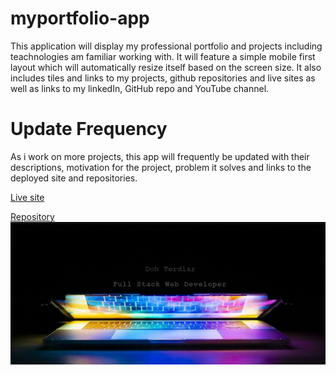 # myportfolio-app
 This application will display my professional portfolio and projects including teachnologies am familiar working with. It will feature a simple mobile first layout which will automatically resize itself based on the screen size. It also includes tiles and links to my projects, github repositories and live sites as well as links to my linkedIn, GitHub repo and YouTube channel.

 # Update Frequency
 As i work on more projects, this app will frequently be updated with their descriptions, motivation for the project, problem it solves and links to the deployed site and repositories.


[Live site](ttps://terd47.github.io/myportfolio-app/.)

[Repository](https://github.com/Terd47/myportfolio-app)
![portfolio main page image ](./assets/images/portfolio.png )
